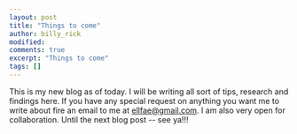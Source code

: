 ```yaml
---
layout: post
title: "Things to come"
author: billy_rick
modified:
comments: true
excerpt: "Things to come"
tags: []
---
```


This is my new blog as of today. I will be writing all sort of tips, research and findings here. If you have any special request on anything you want me to write about fire an email to me at ellfae@gmail.com. I am also very open for collaboration. Until the next blog post -- see ya!!!
